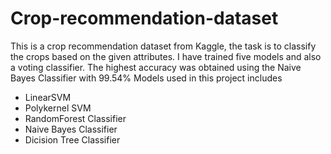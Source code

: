 # Crop-recommendation-dataset
This is a crop recommendation dataset from Kaggle, the task is to classify the crops based on the given attributes. I have trained five models and also a voting classifier. The highest accuracy was obtained using the Naive Bayes Classifier with 99.54% 
Models used in this project includes
* LinearSVM
* Polykernel SVM
* RandomForest Classifier
* Naive Bayes Classifier
* Dicision Tree Classifier
